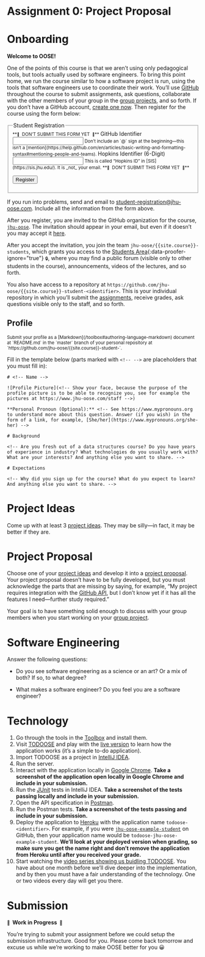 # Assignment 0: Project Proposal

# Onboarding

**Welcome to OOSE!**

One of the points of this course is that we aren’t using only pedagogical tools, but tools actually used by software engineers. To bring this point home, we run the course similar to how a software project is run, using the tools that software engineers use to coordinate their work. You’ll use [GitHub](https://github.com) throughout the course to submit assignments, ask questions, collaborate with the other members of your group in the [group projects](/group-projects), and so forth. If you don’t have a GitHub account, [create one now](https://github.com/join). Then register for the course using the form below:

<form method="POST" action="https://roboose.herokuapp.com/students">
<fieldset markdown="1">

<legend>Student Registration</legend>

<small>
**<small>🚧</small>  DON’T SUBMIT THIS FORM YET  <small>🚧</small>**
</small>

<label>
GitHub Identifier  
<input type="text" name="github" required pattern="[A-Za-z0-9][A-Za-z0-9-]*[A-Za-z0-9]">  
</label>
<small>
Don’t include an `@` sign at the beginning—this isn’t a [mention](https://help.github.com/en/articles/basic-writing-and-formatting-syntax#mentioning-people-and-teams).  
</small>

<label>
Hopkins Identifier (6-Digit)  
<input type="text" name="hopkins" required pattern="[A-Z0-9]{6}">  
</label>
<small>
This is called “Hopkins ID” in [SIS](https://sis.jhu.edu/). It is _not_ your email.
</small>

<small>
**<small>🚧</small>  DON’T SUBMIT THIS FORM YET  <small>🚧</small>**
</small>

<button>Register</button>

</fieldset>
</form>

If you run into problems, send and email to <student-registration@jhu-oose.com>. Include all the information from the form above.

After you register, you are invited to the GitHub organization for the course, [`jhu-oose`](https://github.com/jhu-oose). The invitation should appear in your email, but even if it doesn’t you may accept it [here](https://github.com/orgs/jhu-oose/invitation).

After you accept the invitation, you join the team `jhu-oose/{{site.course}}-students`, which grants you access to the [Students Area](https://github.com/jhu-oose/{{site.course}}-students){:data-proofer-ignore="true"} <small title="You must a student logged into GitHub to see this.">🔒</small>, where you may find a public forum (visible only to other students in the course), announcements, videos of the lectures, and so forth.

You also have access to a repository at `https://github.com/jhu-oose/{{site.course}}-student-<identifier>`. This is your individual repository in which you’ll submit the [assignments](/#individual-assignments), receive grades, ask questions visible only to the staff, and so forth.

## Profile

<small>
Submit your profile as a [Markdown](/toolbox#authoring-language-markdown) document at `README.md` in the `master` branch of your personal repository at `https://github.com/jhu-oose/{{site.course}}-student-<identifier>`.
</small>

Fill in the template below (parts marked with `<!-- -->` are placeholders that you must fill in):

```
# <!-- Name -->

![Profile Picture](<!-- Show your face, because the purpose of the profile picture is to be able to recognize you, see for example the pictures at https://www.jhu-oose.com/staff -->)

**Personal Pronoun (Optional):** <!-- See https://www.mypronouns.org to understand more about this question. Answer (if you wish) in the form of a link, for example, [She/her](https://www.mypronouns.org/she-her) -->

# Background

<!-- Are you fresh out of a data structures course? Do you have years of experience in industry? What technologies do you usually work with? What are your interests? And anything else you want to share. -->

# Expectations

<!-- Why did you sign up for the course? What do you expect to learn? And anything else you want to share. -->
```

# Project Ideas

Come up with at least 3 [project ideas](/lectures/0#project-ideas). They may be silly—in fact, it may be better if they are.

# Project Proposal

Choose one of your [project ideas](#project-ideas) and develop it into a [project proposal](/iterations/0#project-proposal). Your project proposal doesn’t have to be fully developed, but you must acknowledge the parts that are missing by saying, for example, “My project requires integration with the [GitHub API](https://developer.github.com/v3/), but I don’t know yet if it has all the features I need—further study required.”

Your goal is to have something solid enough to discuss with your group members when you start working on your [group project](/group-projects).

# Software Engineering

Answer the following questions:

- Do you see software engineering as a science or an art? Or a mix of both? If so, to what degree?

- What makes a software engineer? Do you feel you are a software engineer?

# Technology

1. Go through the tools in the [Toolbox](/toolbox) and install them.
2. Visit [TODOOSE](https://github.com/jhu-oose/todoose) and play with the [live version](https://todoose.herokuapp.com) to learn how the application works (it’s a simple to-do application).
3. Import TODOOSE as a project in [IntelliJ IDEA](/toolbox#integrated-development-environmentide-intellijidea).
4. Run the server.
5. Interact with the application locally in [Google Chrome](/toolbox#browser-googlechrome). **Take a screenshot of the application open locally in Google Chrome and include in your submission.**
6. Run the [JUnit](/toolbox#testing-framework-junit) tests in IntelliJ IDEA. **Take a screenshot of the tests passing locally and include in your submission.**
7. Open the API specification in [Postman](/toolbox#application-programming-interfaceapi-development-environmentade-postman).
8. Run the Postman tests. **Take a screenshot of the tests passing and include in your submission.**
9. Deploy the application to [Heroku](/toolbox#platform-heroku) with the application name `todoose-<identifier>`. For example, if you were [`jhu-oose-example-student`](https://github.com/jhu-oose-example-student) on GitHub, then your application name would be `todoose-jhu-oose-example-student`. **We’ll look at your deployed version when grading, so make sure you get the name right and don’t remove the application from Heroku until after you received your grade.**
10. Start watching the [video series showing us buidling TODOOSE](/todoose). You have about one month before we’ll dive deeper into the implementation, and by then you must have a fair understanding of the technology. One or two videos every day will get you there.

# Submission

**<small>🚧</small>  Work in Progress  <small>🚧</small>**

You’re trying to submit your assignment before we could setup the submission infrastructure. Good for you. Please come back tomorrow and excuse us while we’re working to make OOSE better for you 😀
